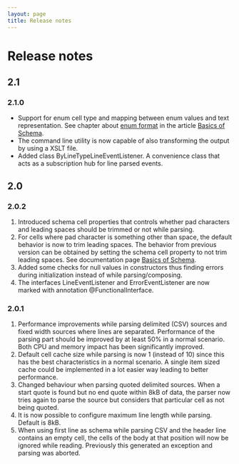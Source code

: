 ```yaml
---
layout: page
title: Release notes
---
```

# Release notes
## 2.1
### 2.1.0
* Support for enum cell type and mapping between enum values and text representation. See chapter about [enum format](basics_schema#enum_format) in the article [Basics of Schema](basics_schema).
* The command line utility is now capable of also transforming the output by using a XSLT file.
* Added class ByLineTypeLineEventListener. A convenience class that acts as a subscription hub for line parsed events.  
## 2.0
### 2.0.2
1. Introduced schema cell properties that controls whether pad characters and leading spaces should be trimmed or not while parsing.
1. For cells where pad character is something other than space, the default behavior is now to trim leading spaces. The behavior from previous version can be 
obtained by setting the schema cell property to not trim leading spaces. See documentation page [Basics of Schema](basics_schema). 
1. Added some checks for null values in constructors thus finding errors during initialization instead of while parsing/composing.
1. The interfaces LineEventListener and ErrorEventListener are now marked with annotation @FunctionalInterface. 
### 2.0.1
1. Performance improvements while parsing delimited (CSV) sources and fixed width sources where lines are separated. 
Performance of the parsing part should be improved by at least 50% in a normal scenario. Both CPU and memory impact has been significantly improved.
1. Default cell cache size while parsing is now 1 (instead of 10) since this has the best characteristics in a normal scenario. A single item sized cache could be implemented in a lot easier way leading to better performance.  
1. Changed behaviour when parsing quoted delimited sources. When a start quote is found but no end quote within 8kB of data, the parser now
tries again to parse the source but considers that particular cell as not being quoted.
1. It is now possible to configure maximum line length while parsing. Default is 8kB.
1. When using first line as schema while parsing CSV and the header line 
contains an empty cell, the cells of the body at that position will now 
be ignored while reading. Previously this generated an exception and parsing was aborted.
